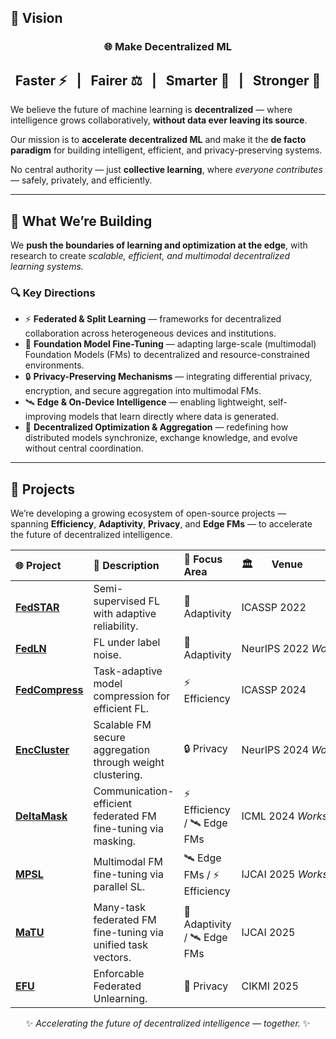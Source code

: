 ## 🚀 Vision

<div align="center">

### 🌐 Make Decentralized ML

<h2>
  <b>Faster</b> ⚡ &nbsp; | &nbsp;
  <b>Fairer</b> ⚖️ &nbsp; | &nbsp;
  <b>Smarter</b> 🧠 &nbsp; | &nbsp;
  <b>Stronger</b> 💪
</h2>

</div>

We believe the future of machine learning is **decentralized** —  where intelligence grows collaboratively, **without data ever leaving its source**.  

Our mission is to **accelerate decentralized ML** and make it the **de facto paradigm** for building intelligent, efficient, and privacy-preserving systems.  

No central authority — just **collective learning**, where *everyone contributes* — safely, privately, and efficiently.

---

## 🧠 What We’re Building

We **push the boundaries of learning and optimization at the edge**, with research to create *scalable, efficient, and multimodal decentralized learning systems.*

### 🔍 Key Directions

- ⚡ **Federated & Split Learning** — frameworks for decentralized collaboration across heterogeneous devices and institutions.  
- 🧩 **Foundation Model Fine-Tuning** — adapting large-scale (multimodal) Foundation Models (FMs) to decentralized and resource-constrained environments.  
- 🔒 **Privacy-Preserving Mechanisms** — integrating differential privacy, encryption, and secure aggregation into multimodal FMs.  
- 🛰️ **Edge & On-Device Intelligence** — enabling lightweight, self-improving models that learn directly where data is generated.  
- 🔄 **Decentralized Optimization & Aggregation** — redefining how distributed models synchronize, exchange knowledge, and evolve without central coordination.

---

## 🧩 Projects

We’re developing a growing ecosystem of open-source projects — spanning **Efficiency**, **Adaptivity**, **Privacy**, and **Edge FMs** — to accelerate the future of decentralized intelligence.

| 🌐 Project | 🧾 Description | 🎯 Focus Area | 🏛️ &nbsp;&nbsp;&nbsp;&nbsp;&nbsp;&nbsp;Venue&nbsp;&nbsp;&nbsp;&nbsp;&nbsp;&nbsp; |
|:-----------|:---------------|:--------------|:----------|
| **[FedSTAR](https://github.com/FederatedML/FedSTAR)** | Semi-supervised FL with adaptive reliability. | 🧭 Adaptivity | ICASSP&nbsp;2022 |
| **[FedLN](https://arxiv.org/pdf/2208.09378)** | FL under label noise. | 🧭 Adaptivity | NeurIPS&nbsp;2022&nbsp;*Workshop* |
| **[FedCompress](https://arxiv.org/pdf/2401.14211)** | Task-adaptive model compression for efficient FL. | ⚡ Efficiency | ICASSP&nbsp;2024 |
| **[EncCluster](https://arxiv.org/pdf/2406.09152)** | Scalable FM secure aggregation through weight clustering. | 🔒 Privacy | NeurIPS&nbsp;2024&nbsp;*Workshop* |
| **[DeltaMask](https://arxiv.org/pdf/2311.17299)** | Communication-efficient federated FM fine-tuning via masking. | ⚡ Efficiency / 🛰️ Edge FMs | ICML&nbsp;2024&nbsp;*Workshop* |
| **[MPSL](https://github.com/Nousphera/MPSL)** | Multimodal FM fine-tuning via parallel SL. | 🛰️ Edge FMs / ⚡ Efficiency | IJCAI&nbsp;2025&nbsp;*Workshop* |
| **[MaTU](https://arxiv.org/pdf/2502.06376)** | Many-task federated FM fine-tuning via unified task vectors. | 🧭 Adaptivity / 🛰️ Edge FMs | IJCAI&nbsp;2025 |
| **[EFU](https://arxiv.org/pdf/2502.06376)** | Enforcable Federated Unlearning. | 🧭 Privacy | CIKMI&nbsp;2025 |


<div align="center">

✨ *Accelerating the future of decentralized intelligence — together.* ✨

</div>
